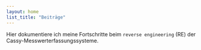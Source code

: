 ```yaml
---
layout: home
list_title: "Beiträge"
---
```


Hier dokumentiere ich meine Fortschritte beim `reverse engineering` (RE) der Cassy-Messwerterfassungssysteme.
